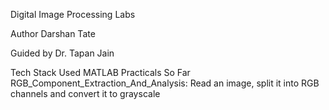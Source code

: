 Digital Image Processing Labs

Author
Darshan Tate

Guided by
Dr. Tapan Jain

Tech Stack Used
MATLAB
Practicals So Far
RGB_Component_Extraction_And_Analysis: Read an image, split it into RGB channels and convert it to grayscale